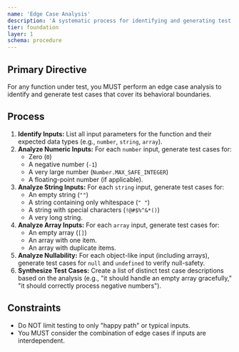 ```yaml
---
name: 'Edge Case Analysis'
description: 'A systematic process for identifying and generating test cases for boundary conditions and non-standard inputs.'
tier: foundation
layer: 1
schema: procedure
---
```


## Primary Directive

For any function under test, you MUST perform an edge case analysis to identify and generate test cases that cover its behavioral boundaries.

## Process

1.  **Identify Inputs:** List all input parameters for the function and their expected data types (e.g., `number`, `string`, `array`).
2.  **Analyze Numeric Inputs:** For each `number` input, generate test cases for:
    - Zero (`0`)
    - A negative number (`-1`)
    - A very large number (`Number.MAX_SAFE_INTEGER`)
    - A floating-point number (if applicable).
3.  **Analyze String Inputs:** For each `string` input, generate test cases for:
    - An empty string (`""`)
    - A string containing only whitespace (`" "`)
    - A string with special characters (`!@#$%^&*()`)
    - A very long string.
4.  **Analyze Array Inputs:** For each `array` input, generate test cases for:
    - An empty array (`[]`)
    - An array with one item.
    - An array with duplicate items.
5.  **Analyze Nullability:** For each object-like input (including arrays), generate test cases for `null` and `undefined` to verify null-safety.
6.  **Synthesize Test Cases:** Create a list of distinct test case descriptions based on the analysis (e.g., "it should handle an empty array gracefully," "it should correctly process negative numbers").

## Constraints

- Do NOT limit testing to only "happy path" or typical inputs.
- You MUST consider the combination of edge cases if inputs are interdependent.
